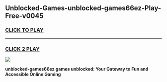 
## Unblocked-Games-unblocked-games66ez-Play-Free-v0045
<h3>
<a href="https://premium76.site?title=unblocked-games66ez&ref=23A">CLICK TO PLAY</a></h3>
<hr>

<h3>
<a href="https://premium76.site?title=unblocked-games66ez&ref=23A">CLICK 2 PLAY</a>
  
</h3>

<a href="https://premium76.site?title=unblocked-games66ez&ref=23A"><img src="https://clearcache.store/games.png"></a>


**unblocked-games66ez games unblocked: Your Gateway to Fun and Accessible Online Gaming**
